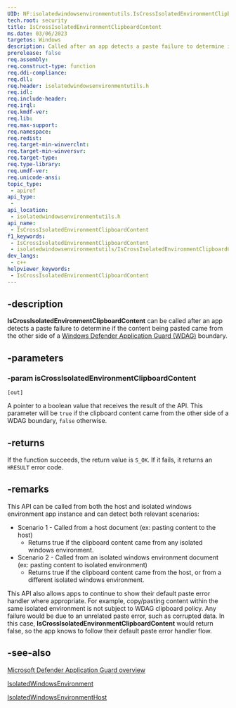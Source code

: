 ```yaml
---
UID: NF:isolatedwindowsenvironmentutils.IsCrossIsolatedEnvironmentClipboardContent
tech.root: security
title: IsCrossIsolatedEnvironmentClipboardContent
ms.date: 03/06/2023
targetos: Windows
description: Called after an app detects a paste failure to determine if the content being pasted came from the other side of a Windows Defender Application Guard (WDAG) boundary.
prerelease: false
req.assembly: 
req.construct-type: function
req.ddi-compliance: 
req.dll: 
req.header: isolatedwindowsenvironmentutils.h
req.idl: 
req.include-header: 
req.irql: 
req.kmdf-ver: 
req.lib: 
req.max-support: 
req.namespace: 
req.redist: 
req.target-min-winverclnt: 
req.target-min-winversvr: 
req.target-type: 
req.type-library: 
req.umdf-ver: 
req.unicode-ansi: 
topic_type:
 - apiref
api_type:
 - 
api_location:
 - isolatedwindowsenvironmentutils.h
api_name:
 - IsCrossIsolatedEnvironmentClipboardContent
f1_keywords:
 - IsCrossIsolatedEnvironmentClipboardContent
 - isolatedwindowsenvironmentutils/IsCrossIsolatedEnvironmentClipboardContent
dev_langs:
 - c++
helpviewer_keywords:
 - IsCrossIsolatedEnvironmentClipboardContent
---
```


## -description

**IsCrossIsolatedEnvironmentClipboardContent** can be called after an app detects a paste failure to determine if the content being pasted came from the other side of a [Windows Defender Application Guard (WDAG)](/windows/security/threat-protection/microsoft-defender-application-guard/md-app-guard-overview) boundary.

## -parameters

### -param isCrossIsolatedEnvironmentClipboardContent

`[out]`

A pointer to a boolean value that receives the result of the API. This parameter will be `true` if the clipboard content came from the other side of a WDAG boundary, `false` otherwise.

## -returns

If the function succeeds, the return value is `S_OK`. If it fails, it returns an `HRESULT` error code.

## -remarks

This API can be called from both the host and isolated windows environment app instance and can detect both relevant scenarios:

- Scenario 1 -  Called from a host document (ex: pasting content to the host)
  - Returns true if the clipboard content came from any isolated windows environment.
- Scenario 2 -  Called from an isolated windows environment document (ex: pasting content to isolated environment)
  - Returns true if the clipboard content came from the host, or from a different isolated windows environment.

This API also allows apps to continue to show their default paste error handler where appropriate. For example, copy/pasting content within the same isolated environment is not subject to WDAG clipboard policy. Any failure would be due to an unrelated paste error, such as corrupted data. In this case, **IsCrossIsolatedEnvironmentClipboardContent** would return false, so the app knows to follow their default paste error handler flow.

## -see-also

[Microsoft Defender Application Guard overview](/windows/security/threat-protection/microsoft-defender-application-guard/md-app-guard-overview)

[IsolatedWindowsEnvironment](/uwp/api/windows.security.isolation.isolatedwindowsenvironment)

[IsolatedWindowsEnvironmentHost](/uwp/api/windows.security.isolation.isolatedwindowsenvironmenthost)
